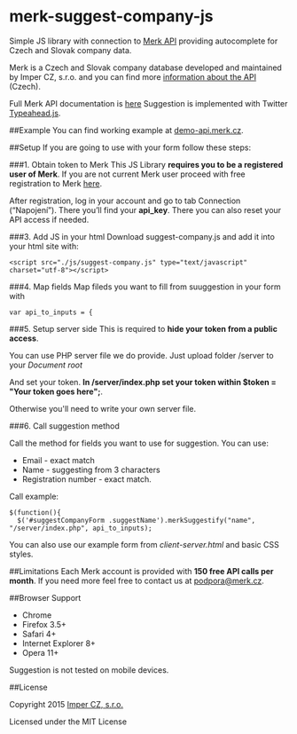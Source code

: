 # merk-suggest-company-js

Simple JS library with connection to [Merk API](https://api.merk.cz/docs/) providing autocomplete for Czech and Slovak company data.

Merk is a Czech and Slovak company database developed and maintained by Imper CZ, s.r.o. and you can find more [information about the API]( https://www.merk.cz/api-strojovy-pristup/) (Czech).

Full Merk API documentation is [here](https://api.merk.cz/docs/)
Suggestion is implemented with Twitter [Typeahead.js](https://github.com/twitter/typeahead.js).

##Example
You can find working example at [demo-api.merk.cz](https://demo-api.merk.cz/).


##Setup
If you are going to use with your form follow these steps: 

###1. Obtain token to Merk
This JS Library **requires you to be a registered user of Merk**.
If you are not current Merk user proceed with free registration to Merk [here](https://www.merk.cz/accounts/register/?utm_source=api_doc&utm_medium=referral&utm_campaign=api). 

After registration, log in your account and go to tab Connection (“Napojení”). 
There you’ll find your **api_key**. There you can also reset your API access if needed. 


###3. Add JS in your html
Download suggest-company.js and add it into your html site with: 
	
	<script src="./js/suggest-company.js" type="text/javascript" charset="utf-8"></script>


###4. Map fields
Map fileds you want to fill from suuggestion in your form with 


    var api_to_inputs = {

###5. Setup server side
This is required to **hide your token from a public access**. 

You can use PHP server file we do provide. 
Just upload folder /server to your *Document root*

And set your token.
**In /server/index.php set your token within $token = "Your token goes here";**.

Otherwise you'll need to write your own server file.

###6. Call suggestion method

Call the method for fields you want to use for suggestion. 
You can use:

 - Email - exact match 
 - Name - suggesting from 3 characters
 - Registration number - exact match. 

Call example: 

    $(function(){
      $('#suggestCompanyForm .suggestName').merkSuggestify("name", "/server/index.php", api_to_inputs);
      
You can also use our example form from *client-server.html* and basic CSS styles.

##Limitations
Each Merk account is provided with **150 free API calls per month**.
If you need more feel free to contact us at [podpora@merk.cz](mailto:podpora@merk.cz).

##Browser Support

 - Chrome
 - Firefox 3.5+
 - Safari 4+
 - Internet Explorer 8+
 - Opera 11+

Suggestion is not tested on mobile devices.

##License

Copyright 2015 [Imper CZ, s.r.o.](https://imper.cz)

Licensed under the MIT License